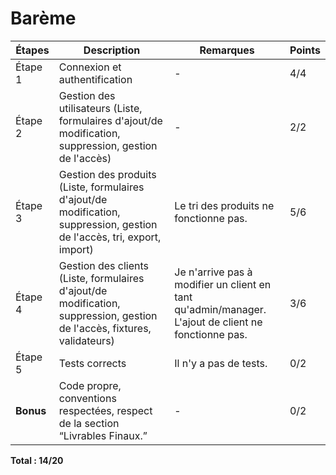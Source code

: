 # Barème

| Étapes  | Description                                                                                                             | Remarques                                                                                               | Points |
|---------|-------------------------------------------------------------------------------------------------------------------------|---------------------------------------------------------------------------------------------------------|--------|
| Étape 1 | Connexion et authentification                                                                                           | -                                                                                                       | 4/4    |
| Étape 2 | Gestion des utilisateurs (Liste, formulaires d'ajout/de modification, suppression, gestion de l'accès)                  | -                                                                                                       | 2/2    |
| Étape 3 | Gestion des produits (Liste, formulaires d'ajout/de modification, suppression, gestion de l'accès, tri, export, import) | Le tri des produits ne fonctionne pas.                                                                  | 5/6    |
| Étape 4 | Gestion des clients (Liste, formulaires d'ajout/de modification, suppression, gestion de l'accès, fixtures, validateurs) | Je n'arrive pas à modifier un client en tant qu'admin/manager.<br/>L'ajout de client ne fonctionne pas. | 3/6    |
| Étape 5 | Tests corrects                                                                                                          | Il n'y a pas de tests.                                                                                  | 0/2    |
| **Bonus** | Code propre, conventions respectées, respect de la section “Livrables Finaux.”                   | -                                                                                                       | 0/2    |

**Total : 14/20**
